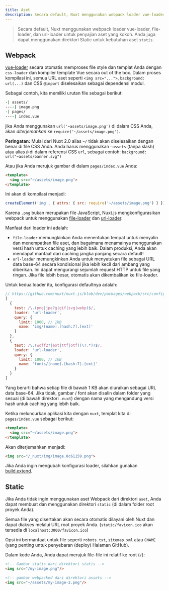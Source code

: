 ```yaml
---
title: Aset
description: Secara default, Nuxt menggunakan webpack loader vue-loader, file-loader, dan url-loader untuk penyajian aset yang kokoh. Anda juga dapat menggunakan direktori Static untuk kebutuhan aset statis.
---
```


> Secara default, Nuxt menggunakan webpack loader vue-loader, file-loader, dan url-loader untuk penyajian aset yang kokoh. Anda juga dapat menggunakan direktori Static untuk kebutuhan aset `statis`.

## Webpack

[vue-loader](http://vue-loader.vuejs.org/) secara otomatis memproses file style dan templat Anda dengan `css-loader` dan kompiler template Vue secara out of the box.
Dalam proses kompilasi ini, semua URL aset seperti `<img src="...">`, `background: url(...)` dan CSS `@import` diselesaikan sebagai dependensi modul.

Sebagai contoh, kita memiliki urutan file sebagai berikut:

```bash
-| assets/
----| image.png
-| pages/
----| index.vue
```

jika Anda menggunakan `url('~assets/image.png')` di dalam CSS Anda, akan *diterjemahkan* ke `require('~/assets/image.png')`.

<div class="Alert Alert--orange">

**Peringatan:** Mulai dari Nuxt 2.0 alias `~/` tidak akan diselesaikan dengan benar di file CSS Anda.
Anda harus menggunakan `~assets` (tanpa slash) atau alias `@` di dalam referensi CSS `url`, sebagai contoh: `background: url("~assets/banner.svg")`

</div>


Atau jika Anda merujuk gambar di dalam `pages/index.vue` Anda:

```html
<template>
  <img src="~/assets/image.png">
</template>
```

Ini akan di kompilasi menjadi:

```js
createElement('img', { attrs: { src: require('~/assets/image.png') } })
```

Karena `.png` bukan merupakan file JavaScript, Nuxt.js mengkonfigurasikan webpack untuk menggunakan [file-loader](https://github.com/webpack/file-loader) dan [url-loader](https://github.com/webpack/url-loader).

Manfaat dari loader ini adalah:

- `file-loader` memungkinkan Anda menentukan tempat untuk menyalin dan menempatkan file aset, dan bagaimana menamainya menggunakan versi hash untuk caching yang lebih baik. Dalam produksi, Anda akan mendapat manfaat dari caching jangka panjang secara default!
- `url-loader` memungkinkan Anda untuk menyatukan file sebagai URL data base-64 secara kondisional jika lebih kecil dari ambang yang diberikan. Ini dapat mengurangi sejumlah request HTTP untuk file yang ringan. Jika file lebih besar, otomatis akan dikembalikan ke file-loader.

Untuk kedua loader itu, konfigurasi defaultnya adalah:

```js
// https://github.com/nuxt/nuxt.js/blob/dev/packages/webpack/src/config/base.js#L297-L316
[
  {
    test: /\.(png|jpe?g|gif|svg|webp)$/,
    loader: 'url-loader',
    query: {
      limit: 1000, // 1kB
      name: 'img/[name].[hash:7].[ext]'
    }
  },
  {
    test: /\.(woff2?|eot|ttf|otf)(\?.*)?$/,
    loader: 'url-loader',
    query: {
      limit: 1000, // 1kB
      name: 'fonts/[name].[hash:7].[ext]'
    }
  }
]
```

Yang berarti bahwa setiap file di bawah 1 KB akan diuraikan sebagai URL data base-64.
Jika tidak, gambar / font akan disalin dalam folder yang sesuai (di bawah direktori `.nuxt`)
dengan nama yang mengandung versi hash untuk caching yang lebih baik.

Ketika meluncurkan aplikasi kita dengan `nuxt`, templat kita di `pages/index.vue` sebagai berikut:

```html
<template>
  <img src="~/assets/image.png">
</template>
```

Akan diterjemahkan menjadi:

```html
<img src="/_nuxt/img/image.0c61159.png">
```

Jika Anda ingin mengubah konfigurasi loader, silahkan gunakan [build.extend](/api/configuration-build#extend).


## Static

Jika Anda tidak ingin menggunakan aset Webpack dari direktori `aset`, Anda dapat membuat dan menggunakan direktori `static` (di dalam folder root proyek Anda).

Semua file yang disertakan akan secara otomatis dilayani oleh Nuxt dan dapat diakses melalui URL root proyek Anda. (`static/favicon.ico` akan tersedia di `localhost:3000/favicon.ico`)

Opsi ini bermanfaat untuk file seperti `robots.txt`, `sitemap.xml` atau `CNAME` (yang penting untuk penyebaran (deploy) Halaman GitHub).

Dalam kode Anda, Anda dapat merujuk file-file ini relatif ke root (`/`):

```html
<!-- Gambar statis dari direktori statis -->
<img src="/my-image.png"/>

<!-- gambar webpacked dari direktori assets -->
<img src="~/assets/my-image-2.png"/>
```
